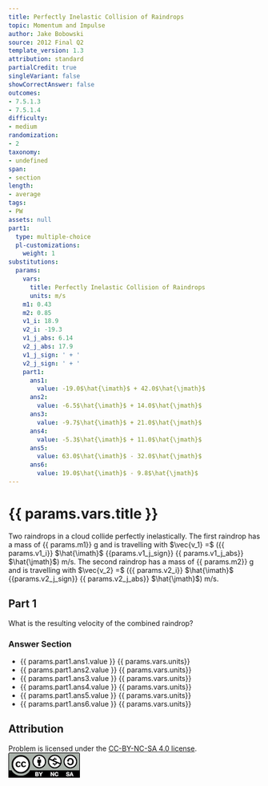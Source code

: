 ```yaml
---
title: Perfectly Inelastic Collision of Raindrops
topic: Momentum and Impulse
author: Jake Bobowski
source: 2012 Final Q2
template_version: 1.3
attribution: standard
partialCredit: true
singleVariant: false
showCorrectAnswer: false
outcomes:
- 7.5.1.3
- 7.5.1.4
difficulty:
- medium
randomization:
- 2
taxonomy:
- undefined
span:
- section
length:
- average
tags:
- PW
assets: null
part1:
  type: multiple-choice
  pl-customizations:
    weight: 1
substitutions:
  params:
    vars:
      title: Perfectly Inelastic Collision of Raindrops
      units: m/s
    m1: 0.43
    m2: 0.85
    v1_i: 18.9
    v2_i: -19.3
    v1_j_abs: 6.14
    v2_j_abs: 17.9
    v1_j_sign: ' + '
    v2_j_sign: ' + '
    part1:
      ans1:
        value: -19.0$\hat{\imath}$ + 42.0$\hat{\jmath}$
      ans2:
        value: -6.5$\hat{\imath}$ + 14.0$\hat{\jmath}$
      ans3:
        value: -9.7$\hat{\imath}$ + 21.0$\hat{\jmath}$
      ans4:
        value: -5.3$\hat{\imath}$ + 11.0$\hat{\jmath}$
      ans5:
        value: 63.0$\hat{\imath}$ - 32.0$\hat{\jmath}$
      ans6:
        value: 19.0$\hat{\imath}$ - 9.8$\hat{\jmath}$
---
```

# {{ params.vars.title }}
Two raindrops in a cloud collide perfectly inelastically. The first raindrop has a mass of {{ params.m1}} g and is travelling with $\vec{v_1} =$ ({{ params.v1_i}} $\hat{\imath}$ {{params.v1_j_sign}} {{ params.v1_j_abs}} $\hat{\jmath}$) m/s.
The second raindrop has a mass of {{ params.m2}} g and is travelling with $\vec{v_2} =$ ({{ params.v2_i}} $\hat{\imath}$ {{params.v2_j_sign}} {{ params.v2_j_abs}} $\hat{\jmath}$) m/s.

## Part 1

What is the resulting velocity of the combined raindrop?

### Answer Section

- {{ params.part1.ans1.value }} {{ params.vars.units}}
- {{ params.part1.ans2.value }} {{ params.vars.units}}
- {{ params.part1.ans3.value }} {{ params.vars.units}}
- {{ params.part1.ans4.value }} {{ params.vars.units}}
- {{ params.part1.ans5.value }} {{ params.vars.units}}
- {{ params.part1.ans6.value }} {{ params.vars.units}}

## Attribution

Problem is licensed under the [CC-BY-NC-SA 4.0 license](https://creativecommons.org/licenses/by-nc-sa/4.0/).<br> ![The Creative Commons 4.0 license requiring attribution-BY, non-commercial-NC, and share-alike-SA license.](https://raw.githubusercontent.com/firasm/bits/master/by-nc-sa.png)